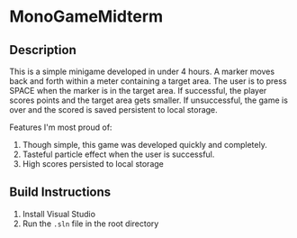 # MonoGameMidterm

## Description
This is a simple minigame developed in under 4 hours. A marker moves back and forth within a meter containing a target area. The user is to press SPACE when the marker is in the target area. If successful, the player scores points and the target area gets smaller. If unsuccessful, the game is over and the scored is saved persistent to local storage.

Features I'm most proud of:
1. Though simple, this game was developed quickly and completely.
2. Tasteful particle effect when the user is successful.
3. High scores persisted to local storage

## Build Instructions
1. Install Visual Studio
2. Run the `.sln` file in the root directory
